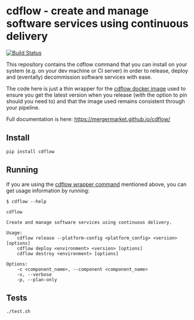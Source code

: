 # cdflow - create and manage software services using continuous delivery
[![Build Status](https://travis-ci.org/mergermarket/cdflow.svg?branch=master)](https://travis-ci.org/mergermarket/cdflow)

This repository contains the cdflow command that you can install on your system (e.g. on your dev machine or CI server) in order to release, deploy and (eventally) decommission software services with ease.

The code here is just a thin wrapper for the [cdflow docker image](https://github.com/mergermarket/cdflow-commands/) used to ensure you get the latest version when you release (with the option to pin should you need to) and that the image used remains consistent through your pipeline. 

Full documentation is here: https://mergermarket.github.io/cdflow/

## Install

```
pip install cdflow
```

## Running

If you are using the [cdflow wrapper command](https://github.com/mergermarket/cdflow/) mentioned above, you can get usage information by running:

```
$ cdflow --help

cdflow

Create and manage software services using continuous delivery.

Usage:
    cdflow release --platform-config <platform_config> <version> [options]
    cdflow deploy <environment> <version> [options]
    cdflow destroy <environment> [options]

Options:
    -c <component_name>, --component <component_name>
    -v, --verbose
    -p, --plan-only
```

## Tests

```
./test.sh
```
